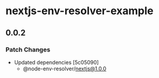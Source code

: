 # nextjs-env-resolver-example

## 0.0.2

### Patch Changes

- Updated dependencies [5c05090]
  - @node-env-resolver/nextjs@1.0.0
